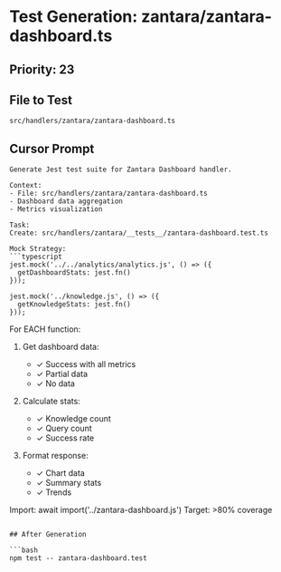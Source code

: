 # Test Generation: zantara/zantara-dashboard.ts

## Priority: 23

## File to Test
`src/handlers/zantara/zantara-dashboard.ts`

## Cursor Prompt

```
Generate Jest test suite for Zantara Dashboard handler.

Context:
- File: src/handlers/zantara/zantara-dashboard.ts
- Dashboard data aggregation
- Metrics visualization

Task:
Create: src/handlers/zantara/__tests__/zantara-dashboard.test.ts

Mock Strategy:
```typescript
jest.mock('../../analytics/analytics.js', () => ({
  getDashboardStats: jest.fn()
}));

jest.mock('../knowledge.js', () => ({
  getKnowledgeStats: jest.fn()
}));
```

For EACH function:
1. Get dashboard data:
   - ✓ Success with all metrics
   - ✓ Partial data
   - ✓ No data

2. Calculate stats:
   - ✓ Knowledge count
   - ✓ Query count
   - ✓ Success rate

3. Format response:
   - ✓ Chart data
   - ✓ Summary stats
   - ✓ Trends

Import: await import('../zantara-dashboard.js')
Target: >80% coverage
```

## After Generation

```bash
npm test -- zantara-dashboard.test
```
